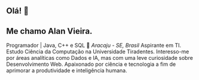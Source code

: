 ## Olá! 👋
## Me chamo Alan Vieira.
Programador | Java, C++ e SQL
🚩 _Aracaju - SE, Brasil_
Aspirante em TI. Estudo Ciência da Computação na Universidade Tiradentes. Interesso-me por áreas analíticas como Dados e IA, mas com uma leve curiosidade sobre Desenvolvimento Web. Apaixonado por ciência e tecnologia a fim de aprimorar a produtividade e inteligência humana.
